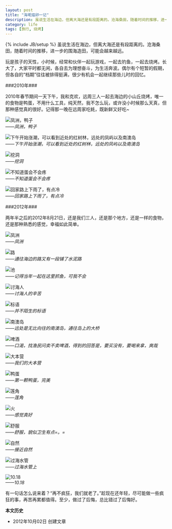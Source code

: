 ```yaml
---
layout: post
title: "海墘煏卵一记"
description: 虽说生活在海边，但离大海还是有段距离的。沧海桑田，随着时间的推移，进一步的围海造田，可能会越来越远。
category: life
tags: [旅行, 烧烤]
---
```

{% include JB/setup %}
虽说生活在海边，但离大海还是有段距离的。沧海桑田，随着时间的推移，进一步的围海造田，可能会越来越远。

玩是孩子的天性，小时候，经常和伙伴一起玩游戏，一起去钓鱼，一起去烧烤。长大了，大家平时都无闲，各自去为理想奋斗，为生活奔波。偶尔有个短暂的假期，但各自的“档期”往往被排得挺满，很少有机会一起继续那些儿时的回忆。

###2010年###

2010年春节期间一天下午，我和克欢，远周三人一起去海边的小山丘烧烤，唯一的食物是鸭蛋，不用什么工具，纯天然，我不怎么玩，或许没小时候那么天真，但那种感觉真的很好。记得那一晚在远周家吃蚝，既新鲜又好吃~

![凤洲，鸭子](http://pic.yupoo.com/fooleap_v/CiFMxxr9/jVNB3.jpg)
<br />
*——凤洲，鸭子*

![下午开始涨潮，可以看到近处的红树林，远处的凤屿以及南澳岛](http://pic.yupoo.com/fooleap_v/CiFMxTS4/KX9FI.jpg)
<br />
*——下午开始涨潮，可以看到近处的红树林，远处的凤屿以及南澳岛*

![挖洞](http://pic.yupoo.com/fooleap_v/CiFMy4bQ/awtGT.jpg)
<br />
*——挖洞*

![不知道蛋会不会疼](http://pic.yupoo.com/fooleap_v/CiFMyBdB/lIfED.jpg)
<br />
*——不知道蛋会不会疼*

![回家路上下雨了，有点冷](http://pic.yupoo.com/fooleap_v/CiFMyQVP/f4Ae3.jpg)
<br />
*——回家路上下雨了，有点冷*

###2012年###

两年半之后的2012年8月21日，还是我们三人，还是那个地方，还是一样的食物，还是那种熟悉的感觉，幸福如此简单。

![凤洲](http://pic.yupoo.com/fooleap_v/CjgNqlRU/9W7dD.jpg)
<br />
*——凤洲*

![路](http://pic.yupoo.com/fooleap_v/CjgNqgzQ/Wvudz.jpg)
<br />
*——通往海边的路又有一段铺了水泥路*

![池](http://pic.yupoo.com/fooleap_v/CjgNqJzO/MG0rx.jpg)
<br />
*——记得当年一起在这里抓鱼，可我不会*

![讨海人](http://pic.yupoo.com/fooleap_v/CjgNrmrQ/ta5BR.jpg)
<br />
*——讨海人的辛苦*

![标语](http://pic.yupoo.com/fooleap_v/Cjh3lDN4/TDyKz.jpg)
<br />
*——并不陌生的标语*

![南澳岛](http://pic.yupoo.com/fooleap_v/CjgNrHEw/13Mt9z.jpg)
<br />
*——远处是无比向往的南澳岛，通往岛上的大桥*

![啤酒](http://pic.yupoo.com/fooleap_v/CjgNsNdY/MqnTw.jpg)
<br />
*——口渴，找渔民问卖不卖啤酒，得到的回答是，要买没有，要喝来拿，爽哉*

![大本营](http://pic.yupoo.com/fooleap_v/CjgNtFX5/ehs2x.jpg)
<br />
*——我们的大本营*

![鸭蛋](http://pic.yupoo.com/fooleap_v/CjgNu8Js/OXqm6.jpg)
<br />
*——第一颗鸭蛋，完美*

![莲角](http://pic.yupoo.com/fooleap_v/CjgNurUf/JX8DX.jpg)
<br />
*——莲角*

![火](http://pic.yupoo.com/fooleap_v/CjgNuJgW/wHhbO.jpg)
<br />
*——感觉真好*

![舒服](http://pic.yupoo.com/fooleap_v/CjgNvBVl/OWqRO.jpg)
<br />
*——舒服，貌似卫生有点=。=*

![自然](http://pic.yupoo.com/fooleap_v/CjgNvH1b/3Mk0F.jpg)
<br />
*——接近自然*

![过海水管](http://pic.yupoo.com/fooleap_v/CjgNwujz/HCsfZ.jpg)
<br />
*——过海水管上*

![10.18](http://pic.yupoo.com/fooleap_v/CjgNx6sD/6lhAY.jpg)
<br />
*——10.18*

有一句话怎么说来着？“再不疯狂，我们就老了。”趁现在还年轻，尽可能做一些疯狂的事，再苦再累都值得。至少，做过了后悔，总比错过了后悔好。

**本文历史**

* 2012年10月02日 创建文章
